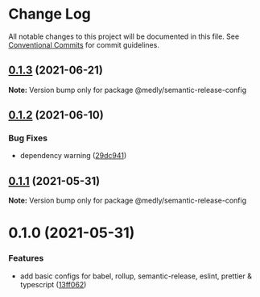 # Change Log

All notable changes to this project will be documented in this file.
See [Conventional Commits](https://conventionalcommits.org) for commit guidelines.

## [0.1.3](https://github.com/medly/configs/compare/@medly/semantic-release-config@0.1.2...@medly/semantic-release-config@0.1.3) (2021-06-21)

**Note:** Version bump only for package @medly/semantic-release-config





## [0.1.2](https://github.com/medly/configs/compare/@medly/semantic-release-config@0.1.1...@medly/semantic-release-config@0.1.2) (2021-06-10)


### Bug Fixes

* dependency warning ([29dc941](https://github.com/medly/configs/commit/29dc9416844032c6d3680fdbecaa3054af4f31f5))





## [0.1.1](https://github.com/medly/configs/compare/@medly/semantic-release-config@0.1.0...@medly/semantic-release-config@0.1.1) (2021-05-31)

**Note:** Version bump only for package @medly/semantic-release-config





# 0.1.0 (2021-05-31)


### Features

* add basic configs for babel, rollup, semantic-release, eslint, prettier & typescript ([13ff062](https://github.com/medly/configs/commit/13ff0623177c58378914d01031328d71504653af))
